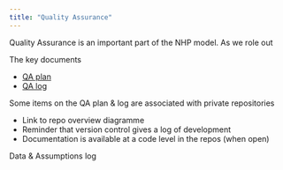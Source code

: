 ```yaml
---
title: "Quality Assurance"
---
```


Quality Assurance is an important part of the NHP model. As we role out

The key documents

- [QA plan](https://github.com/orgs/The-Strategy-Unit/projects/6/views/1)
- [QA log](https://github.com/orgs/The-Strategy-Unit/projects/6/views/2)

Some items on the QA plan & log are associated with private repositories

- Link to repo overview diagramme
- Reminder that version control gives a log of development
- Documentation is available at a code level in the repos (when open)

Data & Assumptions log



